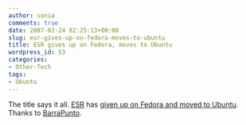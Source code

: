 ```yaml
---
author: sonia
comments: true
date: 2007-02-24 02:25:13+00:00
slug: esr-gives-up-on-fedora-moves-to-ubuntu
title: ESR gives up on Fedora, moves to Ubuntu
wordpress_id: 53
categories:
- Other-Tech
tags:
- Ubuntu
---
```


The title says it all. [ESR](http://en.wikipedia.org/wiki/Eric_S._Raymond) has [given up on Fedora and moved to Ubuntu](http://enterprise.linux.com/article.pl?sid=07/02/21/1340237&from=rss). Thanks to [BarraPunto](http://barrapunto.com/article.pl?sid=07/02/21/2349211&from=rss).
